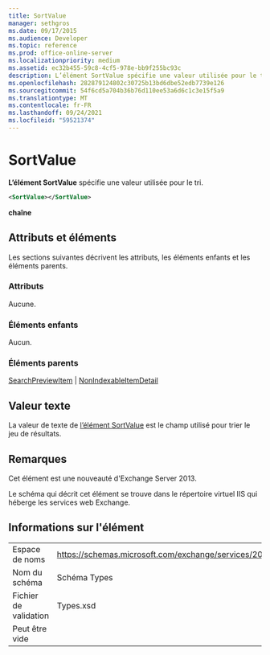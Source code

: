 ```yaml
---
title: SortValue
manager: sethgros
ms.date: 09/17/2015
ms.audience: Developer
ms.topic: reference
ms.prod: office-online-server
ms.localizationpriority: medium
ms.assetid: ec32b455-59c8-4cf5-978e-bb9f255bc93c
description: L’élément SortValue spécifie une valeur utilisée pour le tri.
ms.openlocfilehash: 282879124802c30725b13bd6dbe52edb7739e126
ms.sourcegitcommit: 54f6cd5a704b36b76d110ee53a6d6c1c3e15f5a9
ms.translationtype: MT
ms.contentlocale: fr-FR
ms.lasthandoff: 09/24/2021
ms.locfileid: "59521374"
---
```

# <a name="sortvalue"></a>SortValue

**L’élément SortValue** spécifie une valeur utilisée pour le tri. 
  
```XML
<SortValue></SortValue>
```

 **chaîne**
## <a name="attributes-and-elements"></a>Attributs et éléments

Les sections suivantes décrivent les attributs, les éléments enfants et les éléments parents.
  
### <a name="attributes"></a>Attributs

Aucune.
  
### <a name="child-elements"></a>Éléments enfants

Aucun.
  
### <a name="parent-elements"></a>Éléments parents

[SearchPreviewItem](searchpreviewitem.md)  |  [NonIndexableItemDetail](nonindexableitemdetail.md)
  
## <a name="text-value"></a>Valeur texte

La valeur de texte de [l’élément SortValue](sortvalue.md) est le champ utilisé pour trier le jeu de résultats. 
  
## <a name="remarks"></a>Remarques

Cet élément est une nouveauté d'Exchange Server 2013.
  
Le schéma qui décrit cet élément se trouve dans le répertoire virtuel IIS qui héberge les services web Exchange.
  
## <a name="element-information"></a>Informations sur l'élément

|||
|:-----|:-----|
|Espace de noms  <br/> |https://schemas.microsoft.com/exchange/services/2006/types  <br/> |
|Nom du schéma  <br/> |Schéma Types  <br/> |
|Fichier de validation  <br/> |Types.xsd  <br/> |
|Peut être vide  <br/> ||
   

